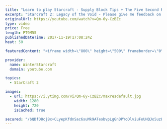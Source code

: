 ```yaml
---
title: "Learn to play Starcraft - Supply Block Tips + The Five Second Rule (Basic Guide & Tutorial)"
excerpt: "Starcraft 2: Legacy of the Void - Please give me feedback on this general video style/commentary, hopefully it helps you guys out!  Can very easily make more on different concepts if it is the right direction!  Sc2ReplayStats - http://www.sc2replaystats.com"
originalUrl: https://youtube.com/watch?v=Qm-6y-CzBZc
type: video
price: Free
length: PT9M5S
publishedDateTime: 2017-11-19T17:08:24Z
heat: 50

featuredContent: "<iframe width=\"800\" height=\"500\" frameborder=\"0\" src=\"https://www.youtube.com/embed/Qm-6y-CzBZc\" allow=\"accelerometer; autoplay; encrypted-media; gyroscope; picture-in-picture\" allowfullscreen></iframe>"

provider:
  name: WinterStarcraft
  domain: youtube.com

topics:
  - StarCraft 2

images:
  - url: https://i.ytimg.com/vi/Qm-6y-CzBZc/maxresdefault.jpg
    width: 1280
    height: 720
    isCached: true

secured: "/bQDfD8cjBx+CLyepKfdnSac6suMk9ATeobvpLgGnDPYoDlviuFoUHQJo5uzLYmTQao1vFtQX8ClNlbNoPnn/zW7DGKjj0djuiAhFzp90a1t5CEg3dJAuFQ+TsUR3InxoNAxbRxy8HmlDOAWrwo1bVh8RE6E6BhFkPpt4I39v/+Eb2bsolxmFjD1yRVK8n2lH4pdrDOq4fcfTLHOlDg40OeHX3mwNn+xRoFt8jqWyKFMuesVSqzwN1vbCB+0j87PFwbkgG7e0jfHF3ABq9+8CwdKvno/TGsHayfKye+Bva2hk8rv54Hnp9ucR0rjtgaT4/WRsngEAr1Lkb120WJ4MUDHOxq5hPc1igKvubl1AREh8qCy9HA5zAHN1JICTtPmZSk8qL9rgV+SCSmATEPAcKYlJUe2BdPVpQJXtTx6fU4=;76Ha1xbtcj7/X33ZQIIbqg=="
---
```


